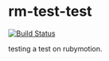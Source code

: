 # rm-test-test

[![Build Status](https://travis-ci.org/omoon/rm-test-test.svg?branch=master)](https://travis-ci.org/omoon/rm-test-test)

testing a test on rubymotion.
